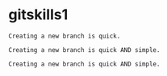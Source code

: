 # gitskills1

```
Creating a new branch is quick.
```

```
Creating a new branch is quick AND simple.
```

```
Creating a new branch is quick AND simple.
```